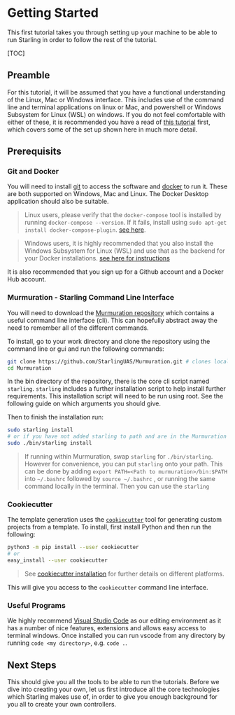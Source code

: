 # Getting Started

This first tutorial takes you through setting up your machine to be able to run Starling in order to follow the rest of the tutorial.

[TOC]

## Preamble

For this tutorial, it will be assumed that you have a functional understanding of the Linux, Mac or Windows interface. This includes use of the command line and terminal applications on linux or Mac, and powershell or Windows Subsystem for Linux (WSL) on windows. If you do not feel comfortable with either of these, it is recommended you have a read of [this tutorial](https://docs.starlinguas.dev/tutorials/introduction/#a-brief-introduction-to-linux) first, which covers some of the set up shown here in much more detail.

## Prerequisits

### Git and Docker

You will need to install [git](https://git-scm.com/downloads) to access the software and [docker](https://docs.docker.com/get-docker/) to run it.  These are both supported on Windows, Mac and Linux. The Docker Desktop application should also be suitable.

> Linux users, please verify that the `docker-compose` tool is installed by running `docker-compose --version`. If it fails, install using `sudo apt-get install docker-compose-plugin`. [see here](https://docs.docker.com/compose/install/compose-plugin/#installing-compose-on-linux-systems).

> Windows users, it is highly recommended that you also install the Windows Subsystem for Linux (WSL) and use that as the backend for your Docker installations. [see here for instructions](https://docs.docker.com/desktop/windows/wsl/)

It is also recommended that you sign up for a Github account and a Docker Hub account.

### Murmuration - Starling Command Line Interface

You will need to download the [Murmuration repository](https://github.com/StarlingUAS/Murmuration) which contains a useful command line interface (cli). This can hopefully abstract away the need to remember all of the different commands.

To install, go to your work directory and clone the repository using the command line or gui and run the following commands:

```bash
git clone https://github.com/StarlingUAS/Murmuration.git # clones locally
cd Murmuration
```

In the bin directory of the repository, there is the core cli script named `starling`. `starling` includes a further installation script to help install further requirements. This installation script will need to be run using root. See the following guide on which arguments you should give.

Then to finish the installation run:

```bash
sudo starling install
# or if you have not added starling to path and are in the Murmuration directory.
sudo ./bin/starling install
```

> If running within Murmuration, swap `starling` for `./bin/starling`. However for convenience, you can put `starling` onto your path. This can be done by adding `export PATH=<Path to murmuration>/bin:$PATH` into `~/.bashrc` followed by `source ~/.bashrc` , or running the same command locally in the terminal. Then you can use the `starling`

### Cookiecutter

The template generation uses the [`cookiecutter`](https://cookiecutter.readthedocs.io/en/stable/README.html) tool for generating custom projects from a template. To install, first install Python and then run the following:

```sh
python3 -m pip install --user cookiecutter
# or
easy_install --user cookiecutter
```

> See [cookiecutter installation](https://cookiecutter.readthedocs.io/en/stable/installation.html) for further details on different platforms.

This will give you access to the `cookiecutter` command line interface.

### Useful Programs

We highly recommend [Visual Studio Code](https://code.visualstudio.com/download) as our editing environment as it has a number of nice features, extensions and allows easy access to terminal windows. Once installed you can run vscode from any directory by running `code <my directory>`, e.g. `code .`.

## Next Steps

This should give you all the tools to be able to run the tutorials. Before we dive into creating your own, let us first introduce all the core technologies which Starling makes use of, in order to give you enough background for you all to create your own controllers.